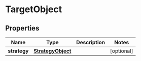 
# TargetObject

## Properties
Name | Type | Description | Notes
------------ | ------------- | ------------- | -------------
**strategy** | [**StrategyObject**](StrategyObject.md) |  |  [optional]



